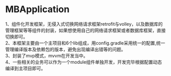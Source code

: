 # MBApplication
1、组件化开发框架，无侵入式切换网络请求框架retrofit与volley，以及数据库的管理框架等等组件的封装，如果想使用自己的网络请求框架或者数据库框架，直接切换即可。<br>
2、本框架主要由一个主项目和6个lib组成，用config.gradle采用统一的配置,统一管理编译版本及依赖包的版本，避免出现编译出错等的问题。<br>
3、封装了mvp模式，mvvm在开发当中。<br>
4、一些相关的业务可以作为一个module组件单独开发，开发完毕根据配置动态编译到主项目即可。<br>
